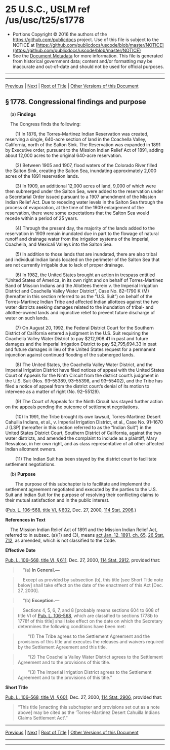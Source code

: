 ---
---

# 25 U.S.C., USLM ref /us/usc/t25/s1778

* Portions Copyright © 2016 the authors of the https://github.com/publicdocs project.
  Use of this file is subject to the NOTICE at [https://github.com/publicdocs/uscode/blob/master/NOTICE](https://github.com/publicdocs/uscode/blob/master/NOTICE)
* See the [Document Metadata](././../../../../..//README.md) for more information.
  This file is generated from historical government data; content and/or formatting may be inaccurate and out-of-date and should not be used for official purposes.

----------
----------

[Previous](./../../../../..//us/usc/t25/ch19/schXII/m__us_usc_t25_ch19_schXII.md) | [Next](./../../../../..//us/usc/t25/ch19/schXII/m__us_usc_t25_s1778a.md) | [Root of Title](./../../../../../) | [Other Versions of this Document](https://publicdocs.github.io/go/links?ns=uslm&ref=%2Fus%2Fusc%2Ft25%2Fs1778)

## § 1778. Congressional findings and purpose

    (a) __Findings__ 

    The Congress finds the following:

        (1) In 1876, the Torres-Martinez Indian Reservation was created, reserving a single, 640-acre section of land in the Coachella Valley, California, north of the Salton Sink. The Reservation was expanded in 1891 by Executive order, pursuant to the Mission Indian Relief Act of 1891, adding about 12,000 acres to the original 640-acre reservation.

        (2) Between 1905 and 1907, flood waters of the Colorado River filled the Salton Sink, creating the Salton Sea, inundating approximately 2,000 acres of the 1891 reservation lands.

        (3) In 1909, an additional 12,000 acres of land, 9,000 of which were then submerged under the Salton Sea, were added to the reservation under a Secretarial Order issued pursuant to a 1907 amendment of the Mission Indian Relief Act. Due to receding water levels in the Salton Sea through the process of evaporation, at the time of the 1909 enlargement of the reservation, there were some expectations that the Salton Sea would recede within a period of 25 years.

        (4) Through the present day, the majority of the lands added to the reservation in 1909 remain inundated due in part to the flowage of natural runoff and drainage water from the irrigation systems of the Imperial, Coachella, and Mexicali Valleys into the Salton Sea.

        (5) In addition to those lands that are inundated, there are also tribal and individual Indian lands located on the perimeter of the Salton Sea that are not currently irrigable due to lack of proper drainage.

        (6) In 1982, the United States brought an action in trespass entitled “United States of America, in its own right and on behalf of Torres-Martinez Band of Mission Indians and the Allottees therein v. the Imperial Irrigation District and Coachella Valley Water District”, Case No. 82–1790 K (M) (hereafter in this section referred to as the “U.S. Suit”) on behalf of the Torres-Martinez Indian Tribe and affected Indian allottees against the two water districts seeking damages related to the inundation of tribal- and allottee-owned lands and injunctive relief to prevent future discharge of water on such lands.

        (7) On August 20, 1992, the Federal District Court for the Southern District of California entered a judgment in the U.S. Suit requiring the Coachella Valley Water District to pay $212,908.41 in past and future damages and the Imperial Irrigation District to pay $2,795,694.33 in past and future damages in lieu of the United States request for a permanent injunction against continued flooding of the submerged lands.

        (8) The United States, the Coachella Valley Water District, and the Imperial Irrigation District have filed notices of appeal with the United States Court of Appeals for the Ninth Circuit from the district court’s judgment in the U.S. Suit (Nos. 93–55389, 93–55398, and 93–55402), and the Tribe has filed a notice of appeal from the district court’s denial of its motion to intervene as a matter of right (No. 92–55129).

        (9) The Court of Appeals for the Ninth Circuit has stayed further action on the appeals pending the outcome of settlement negotiations.

        (10) In 1991, the Tribe brought its own lawsuit, Torres-Martinez Desert Cahuilla Indians, et al., v. Imperial Irrigation District, et al., Case No. 91–1670 J (LSP) (hereafter in this section referred to as the “Indian Suit”) in the United States District Court, Southern District of California, against the two water districts, and amended the complaint to include as a plaintiff, Mary Resvaloso, in her own right, and as class representative of all other affected Indian allotment owners.

        (11) The Indian Suit has been stayed by the district court to facilitate settlement negotiations.

    (b) __Purpose__ 

        The purpose of this subchapter is to facilitate and implement the settlement agreement negotiated and executed by the parties to the U.S. Suit and Indian Suit for the purpose of resolving their conflicting claims to their mutual satisfaction and in the public interest.

([Pub. L. 106–568, title VI, § 602][/us/pl/106/568/s602], Dec. 27, 2000, [114 Stat. 2906][/us/stat/114/2906].)

 __References in Text__ 

    The Mission Indian Relief Act of 1891 and the Mission Indian Relief Act, referred to in subsec. (a)(1) and (3), means [act Jan. 12, 1891, ch. 65][/us/act/1891-01-12/ch65], [26 Stat. 712][/us/stat/26/712], as amended, which is not classified to the Code.

 __Effective Date__ 

[Pub. L. 106–568, title VI, § 611][/us/pl/106/568/s611], Dec. 27, 2000, [114 Stat. 2912][/us/stat/114/2912], provided that:

>     “(a) __In General.—__ 

>     Except as provided by subsection (b), this title \[see Short Title note below\] shall take effect on the date of the enactment of this Act \[Dec. 27, 2000\].

>     “(b) __Exception.—__ 

>     Sections 4, 5, 6, 7, and 8 \[probably means sections 604 to 608 of title VI of [Pub. L. 106–568][/us/pl/106/568], which are classified to sections 1778b to 1778f of this title\] shall take effect on the date on which the Secretary determines the following conditions have been met:

>         “(1) The Tribe agrees to the Settlement Agreement and the provisions of this title and executes the releases and waivers required by the Settlement Agreement and this title.

>         “(2) The Coachella Valley Water District agrees to the Settlement Agreement and to the provisions of this title.

>         “(3) The Imperial Irrigation District agrees to the Settlement Agreement and to the provisions of this title.”

 __Short Title__ 

[Pub. L. 106–568, title VI, § 601][/us/pl/106/568/s601], Dec. 27, 2000, [114 Stat. 2906][/us/stat/114/2906], provided that: 

> “This title \[enacting this subchapter and provisions set out as a note above\] may be cited as the ‘Torres-Martinez Desert Cahuilla Indians Claims Settlement Act’.”

----------

[Previous](./../../../../..//us/usc/t25/ch19/schXII/m__us_usc_t25_ch19_schXII.md) | [Next](./../../../../..//us/usc/t25/ch19/schXII/m__us_usc_t25_s1778a.md) | [Root of Title](./../../../../../) | [Other Versions of this Document](https://publicdocs.github.io/go/links?ns=uslm&ref=%2Fus%2Fusc%2Ft25%2Fs1778)

----------
----------

[/us/pl/106/568/s602]: https://publicdocs.github.io/go/links?ns=uslm&ref=%2Fus%2Fpl%2F106%2F568%2Fs602
[/us/stat/114/2906]: https://publicdocs.github.io/go/links?ns=uslm&ref=%2Fus%2Fstat%2F114%2F2906
[/us/act/1891-01-12/ch65]: https://publicdocs.github.io/go/links?ns=uslm&ref=%2Fus%2Fact%2F1891-01-12%2Fch65
[/us/stat/26/712]: https://publicdocs.github.io/go/links?ns=uslm&ref=%2Fus%2Fstat%2F26%2F712
[/us/pl/106/568/s611]: https://publicdocs.github.io/go/links?ns=uslm&ref=%2Fus%2Fpl%2F106%2F568%2Fs611
[/us/stat/114/2912]: https://publicdocs.github.io/go/links?ns=uslm&ref=%2Fus%2Fstat%2F114%2F2912
[/us/pl/106/568]: https://publicdocs.github.io/go/links?ns=uslm&ref=%2Fus%2Fpl%2F106%2F568
[/us/pl/106/568/s601]: https://publicdocs.github.io/go/links?ns=uslm&ref=%2Fus%2Fpl%2F106%2F568%2Fs601
[/us/stat/114/2906]: https://publicdocs.github.io/go/links?ns=uslm&ref=%2Fus%2Fstat%2F114%2F2906



